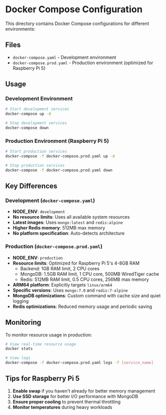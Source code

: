# Docker Compose Configuration

This directory contains Docker Compose configurations for different environments:

## Files

- `docker-compose.yaml` - Development environment
- `docker-compose.prod.yaml` - Production environment (optimized for Raspberry Pi 5)

## Usage

### Development Environment
```bash
# Start development services
docker-compose up -d

# Stop development services
docker-compose down
```

### Production Environment (Raspberry Pi 5)
```bash
# Start production services
docker-compose -f docker-compose.prod.yaml up -d

# Stop production services
docker-compose -f docker-compose.prod.yaml down
```

## Key Differences

### Development (`docker-compose.yaml`)
- **NODE_ENV**: `development`
- **No resource limits**: Uses all available system resources
- **Latest images**: Uses `mongo:latest` and `redis:alpine`
- **Higher Redis memory**: 512MB max memory
- **No platform specification**: Auto-detects architecture

### Production (`docker-compose.prod.yaml`)
- **NODE_ENV**: `production`
- **Resource limits**: Optimized for Raspberry Pi 5's 4-8GB RAM
  - Backend: 1GB RAM limit, 2 CPU cores
  - MongoDB: 1.5GB RAM limit, 1 CPU core, 500MB WiredTiger cache
  - Redis: 512MB RAM limit, 0.5 CPU cores, 256MB max memory
- **ARM64 platform**: Explicitly targets `linux/arm64`
- **Specific versions**: Uses `mongo:7.0` and `redis:7-alpine`
- **MongoDB optimizations**: Custom command with cache size and quiet logging
- **Redis optimizations**: Reduced memory usage and periodic saving

## Monitoring

To monitor resource usage in production:
```bash
# View real-time resource usage
docker stats

# View logs
docker-compose -f docker-compose.prod.yaml logs -f [service_name]
```

## Tips for Raspberry Pi 5

1. **Enable swap** if you haven't already for better memory management
2. **Use SSD storage** for better I/O performance with MongoDB
3. **Ensure proper cooling** to prevent thermal throttling
4. **Monitor temperatures** during heavy workloads
